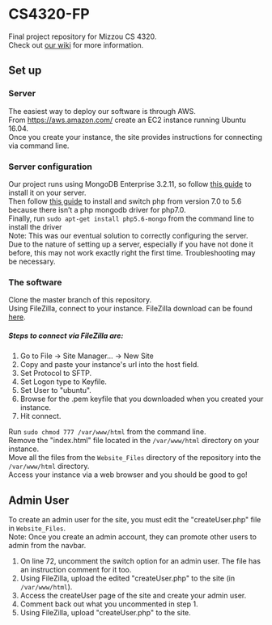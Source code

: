 # CS4320-FP
Final project repository for Mizzou CS 4320.  
Check out [our wiki](https://github.com/mromerom/CS4320-FP/wiki) for more information.

## Set up
### Server
The easiest way to deploy our software is through AWS.  
From https://aws.amazon.com/ create an EC2 instance running Ubuntu 16.04.  
Once you create your instance, the site provides instructions for connecting via command line.

### Server configuration
Our project runs using MongoDB Enterprise 3.2.11, so follow [this guide](https://docs.mongodb.com/manual/tutorial/install-mongodb-enterprise-on-ubuntu/) to install it on your server.  
Then follow [this guide](http://lornajane.net/posts/2016/php-7-0-and-5-6-on-ubuntu) to install and switch php from version 7.0 to 5.6 because there isn’t a php mongodb driver for php7.0.  
Finally, run `sudo apt-get install php5.6-mongo` from the command line to install the driver  
Note: This was our eventual solution to correctly configuring the server. Due to the nature of setting up a server, especially if you have not done it before, this may not work exactly right the first time. Troubleshooting may be necessary.  

### The software
Clone the master branch of this repository.  
Using FileZilla, connect to your instance. FileZilla download can be found [here](https://filezilla-project.org/).  

##### Steps to connect via FileZilla are:  
1. Go to File -> Site Manager... -> New Site  
2. Copy and paste your instance's url into the host field.  
3. Set Protocol to SFTP.  
4. Set Logon type to Keyfile.  
5. Set User to "ubuntu".  
6. Browse for the .pem keyfile that you downloaded when you created your instance.  
7. Hit connect.  

Run `sudo chmod 777 /var/www/html` from the command line.  
Remove the "index.html" file located in the `/var/www/html` directory on your instance.  
Move all the files from the `Website_Files` directory of the repository into the `/var/www/html` directory.  
Access your instance via a web browser and you should be good to go!

## Admin User  
To create an admin user for the site, you must edit the "createUser.php" file in `Website_Files`.  
Note: Once you create an admin account, they can promote other users to admin from the navbar.  
1. On line 72, uncomment the switch option for an admin user. The file has an instruction comment for it too.  
2. Using FileZilla, upload the edited "createUser.php" to the site (in `/var/www/html`).  
3. Access the createUser page of the site and create your admin user.  
4. Comment back out what you uncommented in step 1.  
5. Using FileZilla, upload "createUser.php" to the site.
